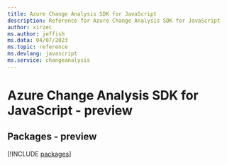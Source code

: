 ```yaml
---
title: Azure Change Analysis SDK for JavaScript
description: Reference for Azure Change Analysis SDK for JavaScript
author: xirzec
ms.author: jeffish
ms.data: 04/07/2023
ms.topic: reference
ms.devlang: javascript
ms.service: changeanalysis
---
```

# Azure Change Analysis SDK for JavaScript - preview
## Packages - preview
[!INCLUDE [packages](change-analysis-index.md)]